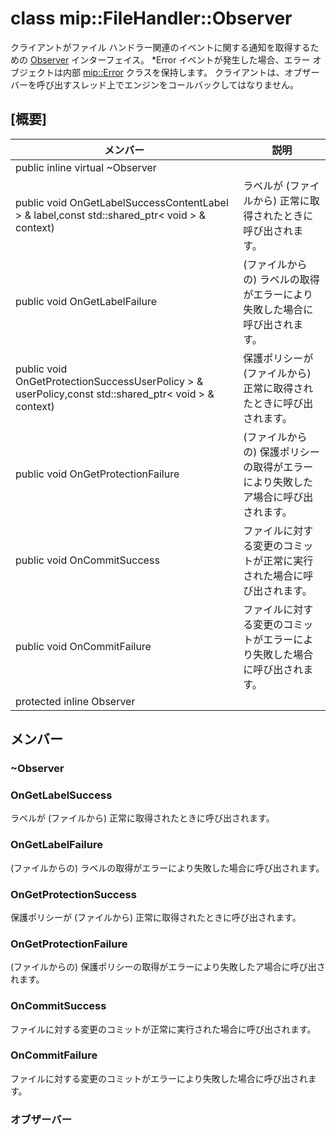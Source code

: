 # <a name="class-mipfilehandlerobserver"></a>class mip::FileHandler::Observer 
クライアントがファイル ハンドラー関連のイベントに関する通知を取得するための [Observer](#classmip_1_1_file_handler_1_1_observer) インターフェイス。
*Error イベントが発生した場合、エラー オブジェクトは内部 [mip::Error](#classmip_1_1_error) クラスを保持します。 クライアントは、オブザーバーを呼び出すスレッド上でエンジンをコールバックしてはなりません。
## <a name="summary"></a>[概要]
 メンバー                        | 説明                                
--------------------------------|---------------------------------------------
public inline virtual  ~Observer | 
public void OnGetLabelSuccessContentLabel > & label,const std::shared_ptr< void > & context) | ラベルが (ファイルから) 正常に取得されたときに呼び出されます。
public void OnGetLabelFailure | (ファイルからの) ラベルの取得がエラーにより失敗した場合に呼び出されます。
public void OnGetProtectionSuccessUserPolicy > & userPolicy,const std::shared_ptr< void > & context) | 保護ポリシーが (ファイルから) 正常に取得されたときに呼び出されます。
public void OnGetProtectionFailure | (ファイルからの) 保護ポリシーの取得がエラーにより失敗したア場合に呼び出されます。
public void OnCommitSuccess | ファイルに対する変更のコミットが正常に実行された場合に呼び出されます。
public void OnCommitFailure | ファイルに対する変更のコミットがエラーにより失敗した場合に呼び出されます。
protected inline  Observer | 
## <a name="members"></a>メンバー
### <a name="observer"></a>~Observer
### <a name="ongetlabelsuccess"></a>OnGetLabelSuccess
ラベルが (ファイルから) 正常に取得されたときに呼び出されます。
### <a name="ongetlabelfailure"></a>OnGetLabelFailure
(ファイルからの) ラベルの取得がエラーにより失敗した場合に呼び出されます。
### <a name="ongetprotectionsuccess"></a>OnGetProtectionSuccess
保護ポリシーが (ファイルから) 正常に取得されたときに呼び出されます。
### <a name="ongetprotectionfailure"></a>OnGetProtectionFailure
(ファイルからの) 保護ポリシーの取得がエラーにより失敗したア場合に呼び出されます。
### <a name="oncommitsuccess"></a>OnCommitSuccess
ファイルに対する変更のコミットが正常に実行された場合に呼び出されます。
### <a name="oncommitfailure"></a>OnCommitFailure
ファイルに対する変更のコミットがエラーにより失敗した場合に呼び出されます。
### <a name="observer"></a>オブザーバー